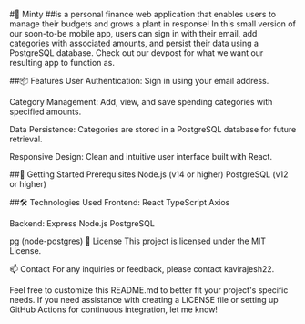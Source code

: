 #🌿 Minty
##is a personal finance web application that enables users to manage their budgets and grows a plant in response! In this small version of our soon-to-be mobile app, users can sign in with their email, add categories with associated amounts, and persist their data using a PostgreSQL database. Check out our devpost for what we want our resulting app to function as.

##📦 Features
User Authentication: Sign in using your email address.

Category Management: Add, view, and save spending categories with specified amounts.

Data Persistence: Categories are stored in a PostgreSQL database for future retrieval.

Responsive Design: Clean and intuitive user interface built with React.

##🚀 Getting Started
Prerequisites
Node.js (v14 or higher)
PostgreSQL (v12 or higher)


##🛠️ Technologies Used
Frontend:
React
TypeScript
Axios

Backend:
Express
Node.js
PostgreSQL

pg (node-postgres)
📃 License
This project is licensed under the MIT License.

📫 Contact
For any inquiries or feedback, please contact kavirajesh22.

Feel free to customize this README.md to better fit your project's specific needs. If you need assistance with creating a LICENSE file or setting up GitHub Actions for continuous integration, let me know!

